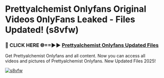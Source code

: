 # Prettyalchemist Onlyfans Original Videos 0nlyFans Leaked - Files Updated! (s8vfw)

<h3>🔴 CLICK HERE 🌐==►► <a href="https://tinyurl.com/ehrbuxhb" rel="nofollow">Prettyalchemist Onlyfans Updated Files</a></h3>

Get Prettyalchemist Onlyfans and all content. Now you can access all videos and pictures of Prettyalchemist Onlyfans. New Updated Files 2025!

[![s8vfw](https://i.imgur.com/lVYEuWS.gif)](https://tinyurl.com/ehrbuxhb)

